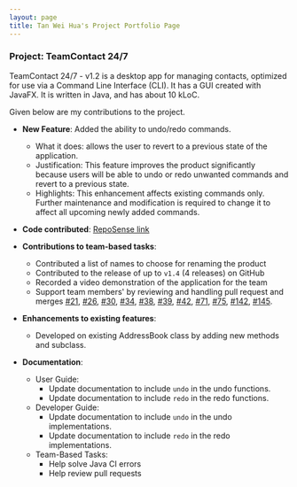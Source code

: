```yaml
---
layout: page
title: Tan Wei Hua's Project Portfolio Page
---
```


### Project: TeamContact 24/7

TeamContact 24/7 - v1.2 is a desktop app for managing contacts, optimized for use via a Command Line Interface (CLI). It has a GUI created with JavaFX. It is written in Java, and has about 10 kLoC.

Given below are my contributions to the project.

* **New Feature**: Added the ability to undo/redo commands.
  * What it does: allows the user to revert to a previous state of the application.
  * Justification: This feature improves the product significantly because users will be able to undo or redo unwanted commands and revert to a previous state.
  * Highlights: This enhancement affects existing commands only. Further maintenance and modification is required to change it to affect all upcoming newly added commands.

* **Code contributed**: [RepoSense link](https://nus-tic4002-ay2122s2.github.io/tp-dashboard/?search=thisisdax&sort=groupTitle&sortWithin=title&timeframe=commit&mergegroup=&groupSelect=groupByAuthors&breakdown=true&checkedFileTypes=docs~functional-code~test-code~other&since=2022-02-11&tabOpen=true&tabType=authorship&tabAuthor=thisisdax&tabRepo=AY2122S2-TIC4002-F18-5%2Ftp2%5Bmaster%5D&authorshipIsMergeGroup=false&authorshipFileTypes=&authorshipIsBinaryFileTypeChecked=false)

* **Contributions to team-based tasks**:
    * Contributed a list of names to choose for renaming the product
    * Contributed to the release of up to `v1.4` (4 releases) on GitHub
    * Recorded a video demonstration of the application for the team
    * Support team members' by reviewing and handling pull request and merges [#21](https://github.com/AY2122S2-TIC4002-F18-5/tp2/pull/21), [#26](https://github.com/AY2122S2-TIC4002-F18-5/tp2/pull/26), [#30](https://github.com/AY2122S2-TIC4002-F18-5/tp2/pull/30), [#34](https://github.com/AY2122S2-TIC4002-F18-5/tp2/pull/34), [#38](https://github.com/AY2122S2-TIC4002-F18-5/tp2/pull/38), [#39](https://github.com/AY2122S2-TIC4002-F18-5/tp2/pull/39), [#42](https://github.com/AY2122S2-TIC4002-F18-5/tp2/pull/42), [#71](https://github.com/AY2122S2-TIC4002-F18-5/tp2/pull/71), [#75](https://github.com/AY2122S2-TIC4002-F18-5/tp2/pull/75), [#142](https://github.com/AY2122S2-TIC4002-F18-5/tp2/pull/142), [#145](https://github.com/AY2122S2-TIC4002-F18-5/tp2/pull/145).

* **Enhancements to existing features**:
    * Developed on existing AddressBook class by adding new methods and subclass.
    
* **Documentation**:
  * User Guide:
    * Update documentation to include `undo` in the undo functions.
    * Update documentation to include `redo` in the redo functions.
  * Developer Guide:
    * Update documentation to include `undo` in the undo implementations.
    * Update documentation to include `redo` in the redo implementations.
  * Team-Based Tasks:
    * Help solve Java CI errors
    * Help review pull requests